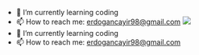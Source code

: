 - 🌱 I’m currently learning coding
- 📫 How to reach me: erdogancayir98@gmail.com
![](https://c.tenor.com/srbYdsNYPJoAAAAC/fener-fenerbahce.gif)
- 🌱 I’m currently learning coding
- 📫 How to reach me: erdogancayir98@gmail.com

